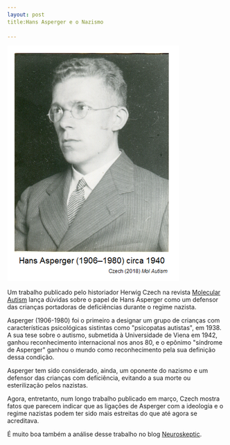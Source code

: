 ```yaml
---
layout: post
title:Hans Asperger e o Nazismo

---
```


![](/images/asperger.png)

Um trabalho publicado pelo historiador Herwig Czech na revista [Molecular Autism](https://molecularautism.biomedcentral.com/articles/10.1186/s13229-018-0208-6) lança dúvidas sobre o papel de Hans Asperger como um defensor das crianças portadoras de deficiências durante o regime nazista.

Asperger (1906-1980) foi o primeiro a designar um grupo de crianças com características psicológicas sistintas como "psicopatas autistas", em 1938. A sua tese sobre o autismo, submetida à Universidade de Viena em 1942, ganhou reconhecimento internacional nos anos 80, e o epônimo "síndrome de Asperger" ganhou o mundo como reconhecimento pela sua definição dessa condição.


Asperger tem sido considerado, ainda, um oponente do nazismo e um defensor das crianças com deficiência, evitando a sua morte ou esterilização pelos nazistas. 

Agora, entretanto, num longo trabalho publicado em março, Czech mostra fatos que parecem indicar que as ligações de Asperger com a ideologia e o regime nazistas podem ter sido mais estreitas do que até agora se acreditava.

É muito boa também a análise desse trabalho no blog [Neuroskeptic](http://blogs.discovermagazine.com/neuroskeptic/2018/04/20/asperger-and-nazis/#more-9479).
